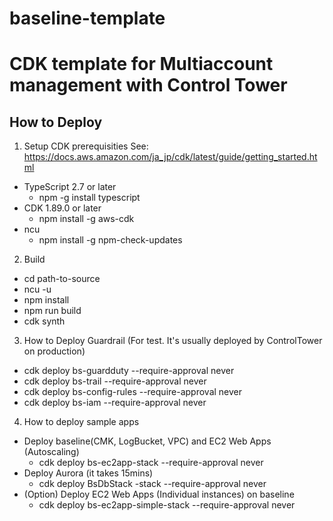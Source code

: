 # baseline-template
# CDK template for Multiaccount management with Control Tower

## How to Deploy
1. Setup CDK prerequisities
See: https://docs.aws.amazon.com/ja_jp/cdk/latest/guide/getting_started.html
* TypeScript 2.7 or later
  * npm -g install typescript
* CDK 1.89.0 or later
  * npm install -g aws-cdk
* ncu
  * npm install -g npm-check-updates

2. Build
* cd path-to-source
* ncu -u
* npm install
* npm run build
* cdk synth

3. How to Deploy Guardrail (For test. It's usually deployed by ControlTower on production)
* cdk deploy bs-guardduty --require-approval never
* cdk deploy bs-trail --require-approval never
* cdk deploy bs-config-rules --require-approval never
* cdk deploy bs-iam --require-approval never

4. How to deploy sample apps
* Deploy baseline(CMK, LogBucket, VPC) and EC2 Web Apps (Autoscaling)
  * cdk deploy bs-ec2app-stack --require-approval never
* Deploy Aurora (it takes 15mins)
  * cdk deploy BsDbStack -stack --require-approval never
* (Option) Deploy EC2 Web Apps (Individual instances) on baseline
  * cdk deploy bs-ec2app-simple-stack --require-approval never
